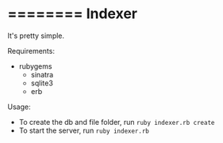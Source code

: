 ========
Indexer
========

It's pretty simple.

Requirements:

* rubygems
  * sinatra
  * sqlite3
  * erb

Usage:

* To create the db and file folder, run `ruby indexer.rb create`
* To start the server, run `ruby indexer.rb`